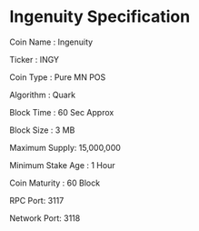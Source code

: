 # Ingenuity Specification

Coin Name : Ingenuity

Ticker : INGY

Coin Type : Pure MN POS

Algorithm : Quark

Block Time : 60 Sec Approx

Block Size : 3 MB

Maximum Supply: 15,000,000

Minimum Stake Age : 1 Hour

Coin Maturity : 60 Block

RPC Port: 3117

Network Port: 3118
